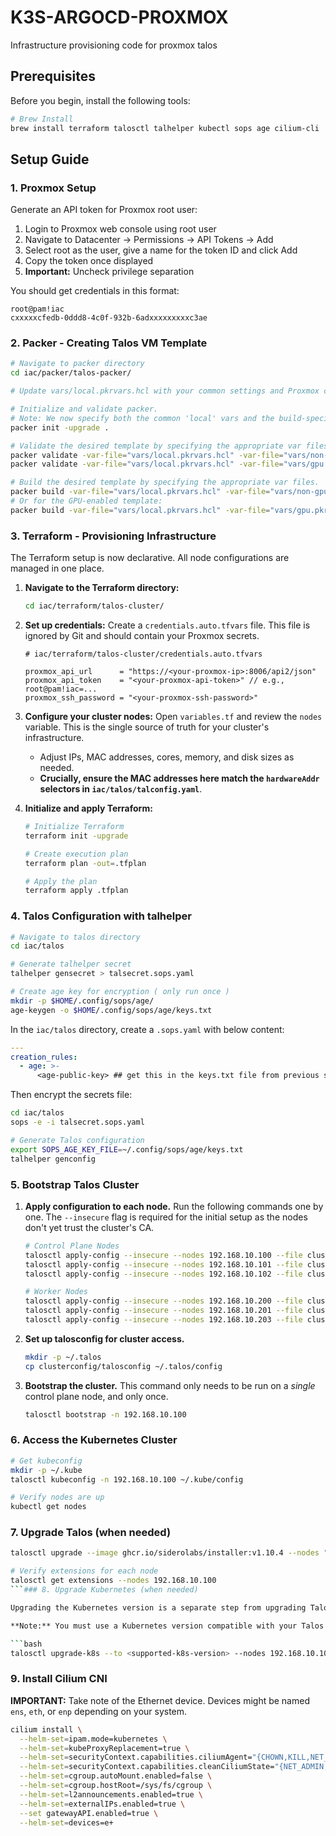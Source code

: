 # K3S-ARGOCD-PROXMOX

Infrastructure provisioning code for proxmox talos 

## Prerequisites

Before you begin, install the following tools:

```bash
# Brew Install
brew install terraform talosctl talhelper kubectl sops age cilium-cli
```

## Setup Guide

### 1. Proxmox Setup

Generate an API token for Proxmox root user:

1. Login to Proxmox web console using root user
2. Navigate to Datacenter → Permissions → API Tokens → Add
3. Select root as the user, give a name for the token ID and click Add
4. Copy the token once displayed
5. **Important:** Uncheck privilege separation

You should get credentials in this format:
```
root@pam!iac
cxxxxxcfedb-0ddd8-4c0f-932b-6adxxxxxxxxxc3ae
```

### 2. Packer - Creating Talos VM Template

```bash
# Navigate to packer directory
cd iac/packer/talos-packer/

# Update vars/local.pkrvars.hcl with your common settings and Proxmox credentials.

# Initialize and validate packer.
# Note: We now specify both the common 'local' vars and the build-specific vars.
packer init -upgrade .

# Validate the desired template by specifying the appropriate var files.
packer validate -var-file="vars/local.pkrvars.hcl" -var-file="vars/non-gpu.pkrvars.hcl" .
packer validate -var-file="vars/local.pkrvars.hcl" -var-file="vars/gpu.pkrvars.hcl" .

# Build the desired template by specifying the appropriate var files.
packer build -var-file="vars/local.pkrvars.hcl" -var-file="vars/non-gpu.pkrvars.hcl" .
# Or for the GPU-enabled template:
packer build -var-file="vars/local.pkrvars.hcl" -var-file="vars/gpu.pkrvars.hcl" .
```

### 3. Terraform - Provisioning Infrastructure

The Terraform setup is now declarative. All node configurations are managed in one place.

1.  **Navigate to the Terraform directory:**
    ```bash
    cd iac/terraform/talos-cluster/
    ```

2.  **Set up credentials:**
    Create a `credentials.auto.tfvars` file. This file is ignored by Git and should contain your Proxmox secrets.
    ```hcl
    # iac/terraform/talos-cluster/credentials.auto.tfvars

    proxmox_api_url      = "https://<your-proxmox-ip>:8006/api2/json"
    proxmox_api_token    = "<your-proxmox-api-token>" // e.g., root@pam!iac=...
    proxmox_ssh_password = "<your-proxmox-ssh-password>"
    ```

3.  **Configure your cluster nodes:**
    Open `variables.tf` and review the `nodes` variable. This is the single source of truth for your cluster's infrastructure.
    - Adjust IPs, MAC addresses, cores, memory, and disk sizes as needed.
    - **Crucially, ensure the MAC addresses here match the `hardwareAddr` selectors in `iac/talos/talconfig.yaml`**.

4.  **Initialize and apply Terraform:**
    ```bash
    # Initialize Terraform
    terraform init -upgrade

    # Create execution plan
    terraform plan -out=.tfplan

    # Apply the plan
    terraform apply .tfplan
    ```

### 4. Talos Configuration with talhelper

```bash
# Navigate to talos directory
cd iac/talos

# Generate talhelper secret
talhelper gensecret > talsecret.sops.yaml

# Create age key for encryption ( only run once ) 
mkdir -p $HOME/.config/sops/age/
age-keygen -o $HOME/.config/sops/age/keys.txt
```

In the `iac/talos` directory, create a `.sops.yaml` with below content:

```yaml
---
creation_rules:
  - age: >-
      <age-public-key> ## get this in the keys.txt file from previous step
```

Then encrypt the secrets file:

```bash
cd iac/talos
sops -e -i talsecret.sops.yaml

# Generate Talos configuration
export SOPS_AGE_KEY_FILE=~/.config/sops/age/keys.txt
talhelper genconfig
```

### 5. Bootstrap Talos Cluster

1.  **Apply configuration to each node.**
    Run the following commands one by one. The `--insecure` flag is required for the initial setup as the nodes don't yet trust the cluster's CA.

    ```bash
    # Control Plane Nodes
    talosctl apply-config --insecure --nodes 192.168.10.100 --file clusterconfig/proxmox-talos-cluster-talos-cluster-control-00.yaml
    talosctl apply-config --insecure --nodes 192.168.10.101 --file clusterconfig/proxmox-talos-cluster-talos-cluster-control-01.yaml
    talosctl apply-config --insecure --nodes 192.168.10.102 --file clusterconfig/proxmox-talos-cluster-talos-cluster-control-02.yaml

    # Worker Nodes
    talosctl apply-config --insecure --nodes 192.168.10.200 --file clusterconfig/proxmox-talos-cluster-talos-cluster-gpu-worker-00.yaml
    talosctl apply-config --insecure --nodes 192.168.10.201 --file clusterconfig/proxmox-talos-cluster-talos-cluster-worker-01.yaml
    talosctl apply-config --insecure --nodes 192.168.10.203 --file clusterconfig/proxmox-talos-cluster-talos-cluster-worker-02.yaml
    ```

2.  **Set up talosconfig for cluster access.**
    ```bash
    mkdir -p ~/.talos
    cp clusterconfig/talosconfig ~/.talos/config
    ```

3.  **Bootstrap the cluster.**
    This command only needs to be run on a *single* control plane node, and only once.
    ```bash
    talosctl bootstrap -n 192.168.10.100
    ```

### 6. Access the Kubernetes Cluster

```bash
# Get kubeconfig
mkdir -p ~/.kube
talosctl kubeconfig -n 192.168.10.100 ~/.kube/config

# Verify nodes are up
kubectl get nodes
```

### 7. Upgrade Talos (when needed)

```bash
talosctl upgrade --image ghcr.io/siderolabs/installer:v1.10.4 --nodes "192.168.10.100,192.168.10.101,192.168.10.102,192.168.10.200,192.168.10.201,192.168.10.203"

# Verify extensions for each node
talosctl get extensions --nodes 192.168.10.100
```### 8. Upgrade Kubernetes (when needed)

Upgrading the Kubernetes version is a separate step from upgrading Talos itself. Run the following command against a single control plane node to initiate the rolling upgrade of Kubernetes components across the entire cluster.

**Note:** You must use a Kubernetes version compatible with your Talos installation. See the [Talos support matrix](https://www.talos.dev/latest/kubernetes-support-matrix/) for details.

```bash
talosctl upgrade-k8s --to <supported-k8s-version> --nodes 192.168.10.100
```

### 9. Install Cilium CNI

**IMPORTANT:** Take note of the Ethernet device. Devices might be named `ens`, `eth`, or `enp` depending on your system.

```bash
cilium install \
  --helm-set=ipam.mode=kubernetes \
  --helm-set=kubeProxyReplacement=true \
  --helm-set=securityContext.capabilities.ciliumAgent="{CHOWN,KILL,NET_ADMIN,NET_RAW,IPC_LOCK,SYS_ADMIN,SYS_RESOURCE,DAC_OVERRIDE,FOWNER,SETGID,SETUID}" \
  --helm-set=securityContext.capabilities.cleanCiliumState="{NET_ADMIN,SYS_ADMIN,SYS_RESOURCE}" \
  --helm-set=cgroup.autoMount.enabled=false \
  --helm-set=cgroup.hostRoot=/sys/fs/cgroup \
  --helm-set=l2announcements.enabled=true \
  --helm-set=externalIPs.enabled=true \
  --set gatewayAPI.enabled=true \
  --helm-set=devices=e+
```


